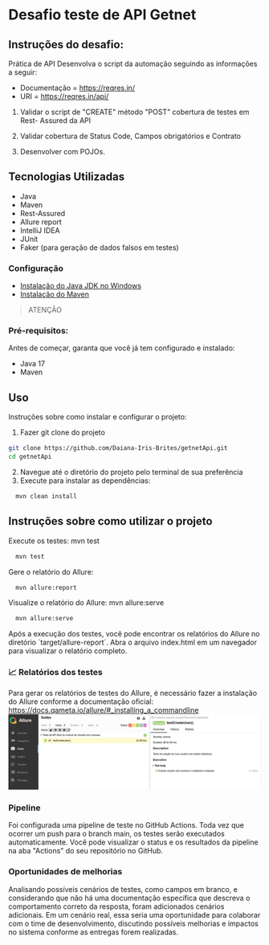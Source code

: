 # Desafio teste de API Getnet
## Instruções do desafio:
Prática de API
Desenvolva o script da automação seguindo as informações a seguir:
- Documentação = https://reqres.in/
- URI = https://reqres.in/api/

1) Validar o script de "CREATE" método "POST” cobertura de testes em Rest-
   Assured da API

2) Validar cobertura de Status Code, Campos obrigatórios e Contrato
3) Desenvolver com POJOs.

## Tecnologias Utilizadas

- Java
- Maven
- Rest-Assured
- Allure report
- IntelliJ IDEA
- JUnit
- Faker (para geração de dados falsos em testes)

### Configuração
- [Instalação do Java JDK no Windows](https://www.youtube.com/watch?v=laC0fiI-IOM)
- [Instalação do Maven](https://www.youtube.com/watch?v=rfhTnfbBQcY)

>ATENÇÃO 
### Pré-requisitos:
Antes de começar, garanta que você já tem configurado e instalado:
- Java 17
- Maven

## Uso
Instruções sobre como instalar e configurar o projeto:


1) Fazer git clone do projeto
```bash
git clone https://github.com/Daiana-Iris-Brites/getnetApi.git
cd getnetApi

```
2) Navegue até o diretório do projeto pelo terminal de sua preferência
3) Execute para instalar as dependências:
```bash
  mvn clean install

```

## Instruções sobre como utilizar o projeto

Execute os testes: mvn test
```bash
  mvn test

```

Gere o relatório do Allure: 
```bash
  mvn allure:report

```
Visualize o relatório do Allure: mvn allure:serve
```bash
  mvn allure:serve

```
Após a execução dos testes, você pode encontrar os relatórios do Allure no diretório ´target/allure-report´. Abra o arquivo index.html em um navegador para visualizar o relatório completo.

### 📈 Relatórios dos testes
Para gerar os relatórios de testes do Allure, é necessário fazer a instalação do Allure conforme a documentação oficial: https://docs.qameta.io/allure/#_installing_a_commandline
![AllureReport.jpg](AllureReport.jpg)

### Pipeline
Foi configurada uma pipeline de teste no GitHub Actions. Toda vez que ocorrer um push para o branch main, os testes serão executados automaticamente.
Você pode visualizar o status e os resultados da pipeline na aba "Actions" do seu repositório no GitHub.

### Oportunidades de melhorias
Analisando possíveis cenários de testes, como campos em branco, e considerando que não há uma documentação específica que descreva o comportamento correto da resposta, foram adicionados cenários adicionais. Em um cenário real, essa seria uma oportunidade para colaborar com o time de desenvolvimento, discutindo possíveis melhorias e impactos no sistema conforme as entregas forem realizadas.
